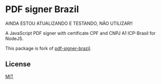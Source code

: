# PDF signer Brazil

>>
AINDA ESTOU ATUALIZANDO E TESTANDO, NÃO UTILIZAR!!
>>


A JavaScript PDF signer with certificate CPF and CNPJ A1 ICP-Brasil for NodeJS. 

This package is fork of [pdf-signer-brazil](https://github.com/willmdrs/pdf-signer-brazil).


## License
[MIT](https://choosealicense.com/licenses/mit/)
